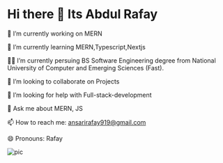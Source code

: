 # Hi there 👋 Its Abdul Rafay


 🔭 I’m currently working on MERN

 🌱 I’m currently learning MERN,Typescript,Nextjs

 👨‍💻 I’m currently persuing BS Software Engineering degree from National University of Computer and Emerging Sciences (Fast).

 👯 I’m looking to collaborate on Projects

 🤔 I’m looking for help with Full-stack-development

 💬 Ask me about MERN, JS

 📫 How to reach me: ansarirafay919@gmail.com

 😄 Pronouns: Rafay



 ![pic](https://cdn2.hubspot.net/hubfs/53/Sales%20Hire%20%281%29.jpg)
